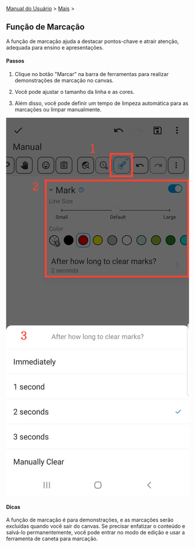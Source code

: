 [Manual do Usuário](/dragonnest/drawnote/manual/pt) > [Mais](/dragonnest/drawnote/manual/pt/more) >

Função de Marcação
---
A função de marcação ajuda a destacar pontos-chave e atrair atenção, adequada para ensino e apresentações.

#### Passos

1. Clique no botão "Marcar" na barra de ferramentas para realizar demonstrações de marcação no canvas.

2. Você pode ajustar o tamanho da linha e as cores.

3. Além disso, você pode definir um tempo de limpeza automática para as marcações ou limpar manualmente.

![Função de Marcação](imgs/marking_function1.png)

#### Dicas
A função de marcação é para demonstrações, e as marcações serão excluídas quando você sair do canvas. Se precisar enfatizar o conteúdo e salvá-lo permanentemente, você pode entrar no modo de edição e usar a ferramenta de caneta para marcação.